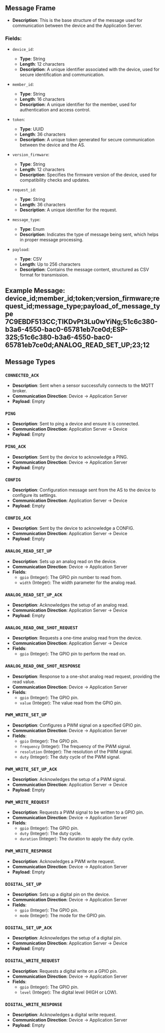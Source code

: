 ## Message Frame

- **Description**: This is the base structure of the message used for communication between the device and the
  Application Server.

### Fields:

- `device_id`:
    - **Type**: String
    - **Length**: 12 characters
    - **Description**: A unique identifier associated with the device, used for secure identification and communication.

- `member_id`:
    - **Type**: String
    - **Length**: 16 characters
    - **Description**: A unique identifier for the member, used for authentication and access control.

- `token`:
    - **Type**: UUID
    - **Length**: 36 characters
    - **Description**: A unique token generated for secure communication between the device and the AS.

- `version_firmware`:
    - **Type**: String
    - **Length**: 12 characters
    - **Description**: Specifies the firmware version of the device, used for compatibility checks and updates.

- `request_id`:
    - **Type**: String
    - **Length**: 36 characters
    - **Description**: A unique identifier for the request.

- `message_type`:
    - **Type**: Enum
    - **Description**: Indicates the type of message being sent, which helps in proper message processing.

- `payload`:
    - **Type**: CSV
    - **Length**: Up to 256 characters
    - **Description**: Contains the message content, structured as CSV format for transmission.

**Example Message:**
device_id;member_id;token;version_firmware;request_id;message_type;payload_of_message_type
7C9EBDF513CC;TIKDvPt3Lu0wYiNg;51c6c380-b3a6-4550-bac0-65781eb7ce0d;ESP-32S;51c6c380-b3a6-4550-bac0-65781eb7ce0d;ANALOG_READ_SET_UP;23;12
---

## Message Types

### `CONNECTED_ACK`

- **Description**: Sent when a sensor successfully connects to the MQTT broker.
- **Communication Direction**: Device → Application Server
- **Payload**: Empty

### `PING`

- **Description**: Sent to ping a device and ensure it is connected.
- **Communication Direction**: Application Server → Device
- **Payload**: Empty

### `PING_ACK`

- **Description**: Sent by the device to acknowledge a PING.
- **Communication Direction**: Device → Application Server
- **Payload**: Empty

### `CONFIG`

- **Description**: Configuration message sent from the AS to the device to configure its settings.
- **Communication Direction**: Application Server → Device
- **Payload**: Empty

### `CONFIG_ACK`

- **Description**: Sent by the device to acknowledge a CONFIG.
- **Communication Direction**: Application Server → Device
- **Payload**: Empty

### `ANALOG_READ_SET_UP`

- **Description**: Sets up an analog read on the device.
- **Communication Direction**: Device → Application Server
- **Fields**:
    - `gpio` (Integer): The GPIO pin number to read from.
    - `width` (Integer): The width parameter for the analog read.

### `ANALOG_READ_SET_UP_ACK`

- **Description**: Acknowledges the setup of an analog read.
- **Communication Direction**: Application Server → Device
- **Payload**: Empty

### `ANALOG_READ_ONE_SHOT_REQUEST`

- **Description**: Requests a one-time analog read from the device.
- **Communication Direction**: Application Server → Device
- **Fields**:
    - `gpio` (Integer): The GPIO pin to perform the read on.

### `ANALOG_READ_ONE_SHOT_RESPONSE`

- **Description**: Response to a one-shot analog read request, providing the read value.
- **Communication Direction**: Device → Application Server
- **Fields**:
    - `gpio` (Integer): The GPIO pin.
    - `value` (Integer): The value read from the GPIO pin.

### `PWM_WRITE_SET_UP`

- **Description**: Configures a PWM signal on a specified GPIO pin.
- **Communication Direction**: Device → Application Server
- **Fields**:
    - `gpio` (Integer): The GPIO pin.
    - `frequency` (Integer): The frequency of the PWM signal.
    - `resolution` (Integer): The resolution of the PWM signal.
    - `duty` (Integer): The duty cycle of the PWM signal.

### `PWM_WRITE_SET_UP_ACK`

- **Description**: Acknowledges the setup of a PWM signal.
- **Communication Direction**: Application Server → Device
- **Payload**: Empty

### `PWM_WRITE_REQUEST`

- **Description**: Requests a PWM signal to be written to a GPIO pin.
- **Communication Direction**: Device → Application Server
- **Fields**:
    - `gpio` (Integer): The GPIO pin.
    - `duty` (Integer): The duty cycle.
    - `duration` (Integer): The duration to apply the duty cycle.

### `PWM_WRITE_RESPONSE`

- **Description**: Acknowledges a PWM write request.
- **Communication Direction**: Device → Application Server
- **Payload**: Empty

### `DIGITAL_SET_UP`

- **Description**: Sets up a digital pin on the device.
- **Communication Direction**: Device → Application Server
- **Fields**:
    - `gpio` (Integer): The GPIO pin.
    - `mode` (Integer): The mode for the GPIO pin.

### `DIGITAL_SET_UP_ACK`

- **Description**: Acknowledges the setup of a digital pin.
- **Communication Direction**: Application Server → Device
- **Payload**: Empty

### `DIGITAL_WRITE_REQUEST`

- **Description**: Requests a digital write on a GPIO pin.
- **Communication Direction**: Device → Application Server
- **Fields**:
    - `gpio` (Integer): The GPIO pin.
    - `level` (Integer): The digital level (HIGH or LOW).

### `DIGITAL_WRITE_RESPONSE`

- **Description**: Acknowledges a digital write request.
- **Communication Direction**: Device → Application Server
- **Payload**: Empty